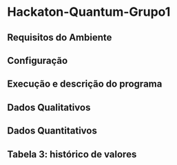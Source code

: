 # Hackaton-Quantum-Grupo1

## Requisitos do Ambiente

## Configuração

## Execução e descrição do programa

## Dados Qualitativos

## Dados Quantitativos

## Tabela 3: histórico de valores

